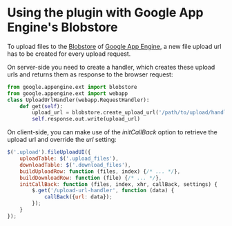 # Using the plugin with Google App Engine's Blobstore

To upload files to the [Blobstore](http://code.google.com/appengine/docs/python/blobstore/) of [Google App Engine](http://code.google.com/appengine/), a new file upload url has to be created for every upload request.

On server-side you need to create a handler, which creates these upload urls and returns them as response to the browser request:
```py
from google.appengine.ext import blobstore
from google.appengine.ext import webapp
class UploadUrlHandler(webapp.RequestHandler):
    def get(self):
        upload_url = blobstore.create_upload_url('/path/to/upload/handler')
        self.response.out.write(upload_url)
```

On client-side, you can make use of the *initCallBack* option to retrieve the upload url and override the *url* setting:
```js
$('.upload').fileUploadUI({
    uploadTable: $('.upload_files'),
    downloadTable: $('.download_files'),
    buildUploadRow: function (files, index) {/* ... */},
    buildDownloadRow: function (file) {/* ... */},
    initCallBack: function (files, index, xhr, callBack, settings) {
        $.get('/upload-url-handler', function (data) {
            callBack({url: data});
        });
    }
});
```